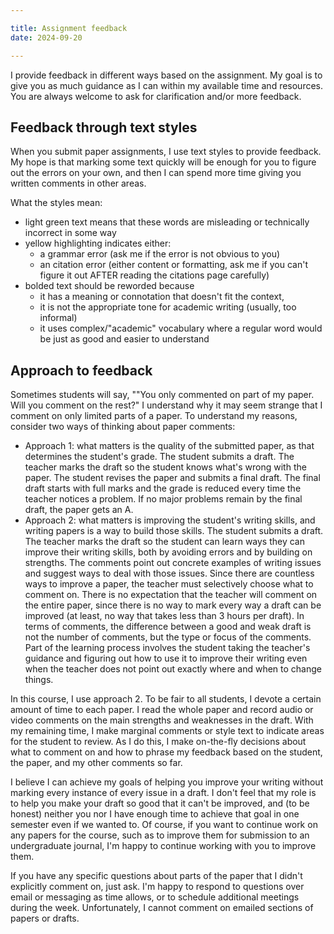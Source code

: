 ```yaml
---

title: Assignment feedback
date: 2024-09-20

---
```


I provide feedback in different ways based on the assignment. My goal is to give you as much guidance as I can within my available time and resources. You are always welcome to ask for clarification and/or more feedback.

## Feedback through text styles

When you submit paper assignments, I use text styles to provide feedback. My hope is that marking some text quickly will be enough for you to figure out the errors on your own, and then I can spend more time giving you written comments in other areas.

What the styles mean:

- light green text means that these words are misleading or technically incorrect in some way
- yellow highlighting indicates either:
	- a grammar error (ask me if the error is not obvious to you)
	- an citation error (either content or formatting, ask me if you can't figure it out AFTER reading the citations page carefully)
- bolded text should be reworded because
	- it has a meaning or connotation that doesn't fit the context,
	- it is not the appropriate tone for academic writing (usually, too informal)
	- it uses complex/"academic" vocabulary where a regular word would be just as good and easier to understand

## Approach to feedback

Sometimes students will say, ""You only commented on part of my paper. Will you comment on the rest?" I understand why it may seem strange that I comment on only limited parts of a paper. To understand my reasons, consider two ways of thinking about paper comments:

- Approach 1: what matters is the quality of the submitted paper, as that determines the student's grade. The student submits a draft. The teacher marks the draft so the student knows what's wrong with the paper. The student revises the paper and submits a final draft. The final draft starts with full marks and the grade is reduced every time the teacher notices a problem. If no major problems remain by the final draft, the paper gets an A.
- Approach 2: what matters is improving the student's writing skills, and writing papers is a way to build those skills. The student submits a draft. The teacher marks the draft so the student can learn ways they can improve their writing skills, both by avoiding errors and by building on strengths. The comments point out concrete examples of writing issues and suggest ways to deal with those issues. Since there are countless ways to improve a paper, the teacher must selectively choose what to comment on. There is no expectation that the teacher will comment on the entire paper, since there is no way to mark every way a draft can be improved (at least, no way that takes less than 3 hours per draft). In terms of comments, the difference between a good and weak draft is not the number of comments, but the type or focus of the comments. Part of the learning process involves the student taking the teacher's guidance and figuring out how to use it to improve their writing even when the teacher does not point out exactly where and when to change things.

In this course, I use approach 2. To be fair to all students, I devote a certain amount of time to each paper. I read the whole paper and record audio or video comments on the main strengths and weaknesses in the draft. With my remaining time, I make marginal comments or style text to indicate areas for the student to review. As I do this, I make on-the-fly decisions about what to comment on and how to phrase my feedback based on the student, the paper, and my other comments so far.

I believe I can achieve my goals of helping you improve your writing without marking every instance of every issue in a draft. I don't feel that my role is to help you make your draft so good that it can't be improved, and (to be honest) neither you nor I have enough time to achieve that goal in one semester even if we wanted to. Of course, if you want to continue work on any papers for the course, such as to improve them for submission to an undergraduate journal, I'm happy to continue working with you to improve them.

If you have any specific questions about parts of the paper that I didn't explicitly comment on, just ask. I'm happy to respond to questions over email or messaging as time allows, or to schedule additional meetings during the week. Unfortunately, I cannot comment on emailed sections of papers or drafts.
